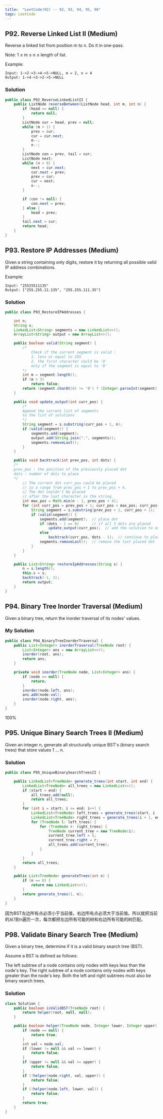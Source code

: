 ```yaml
---
title:  "LeetCode(92) -- 92, 93, 94, 95, 98"
tags: LeetCode
---
```


## P92. Reverse Linked List II (Medium)

Reverse a linked list from position m to n. Do it in one-pass.

Note: 1 ≤ m ≤ n ≤ length of list.

Example:
```
Input: 1->2->3->4->5->NULL, m = 2, n = 4
Output: 1->4->3->2->5->NULL
```
### Solution

```java
public class P92_ReverseLinkedListII {
    public ListNode reverseBetween(ListNode head, int m, int n) {
        if (head == null) {
            return null;
        }
        ListNode cur = head, prev = null;
        while (m > 1) {
            prev = cur;
            cur = cur.next;
            m--;
            n--;
        }
        ListNode con = prev, tail = cur;
        ListNode next;
        while (n > 0) {
            next = cur.next;
            cur.next = prev;
            prev = cur;
            cur = next;
            n--;
        }

        if (con != null) {
            con.next = prev;
        } else {
            head = prev;
        }
        tail.next = cur;
        return head;
    }
}

```


## P93. Restore IP Addresses (Medium)

Given a string containing only digits, restore it by returning all possible valid IP address combinations.

Example:

```
Input: "25525511135"
Output: ["255.255.11.135", "255.255.111.35"]
```

### Solution

```java
public class P93_RestoreIPAddresses {

    int n;
    String s;
    LinkedList<String> segments = new LinkedList<>();
    ArrayList<String> output = new ArrayList<>();

    public boolean valid(String segment) {
        /*
            Check if the current segment is valid :
            1. less or equal to 255
            2. the first character could be '0'
            only if the segment is equal to '0'
        */
        int m = segment.length();
        if (m > 3)
            return false;
        return (segment.charAt(0) != '0') ? (Integer.parseInt(segment) <= 255) : (m == 1);
    }

    public void update_output(int curr_pos) {
        /*
        Append the current list of segments
        to the list of solutions
        */
        String segment = s.substring(curr_pos + 1, n);
        if (valid(segment)) {
            segments.add(segment);
            output.add(String.join(".", segments));
            segments.removeLast();
        }
    }

    public void backtrack(int prev_pos, int dots) {
    /*
    prev_pos : the position of the previously placed dot
    dots : number of dots to place
    */
        // The current dot curr_pos could be placed
        // in a range from prev_pos + 1 to prev_pos + 4.
        // The dot couldn't be placed
        // after the last character in the string.
        int max_pos = Math.min(n - 1, prev_pos + 4);
        for (int curr_pos = prev_pos + 1; curr_pos < max_pos; curr_pos++) {
            String segment = s.substring(prev_pos + 1, curr_pos + 1);
            if (valid(segment)) {
                segments.add(segment);  // place dot
                if (dots - 1 == 0)      // if all 3 dots are placed
                    update_output(curr_pos);  // add the solution to output
                else
                    backtrack(curr_pos, dots - 1);  // continue to place dots
                segments.removeLast();  // remove the last placed dot
            }
        }
    }

    public List<String> restoreIpAddresses(String s) {
        n = s.length();
        this.s = s;
        backtrack(-1, 3);
        return output;
    }
}
```

## P94. Binary Tree Inorder Traversal (Medium)

Given a binary tree, return the inorder traversal of its nodes' values.

### My Solution

```java
public class P94_BinaryTreeInorderTraversal {
    public List<Integer> inorderTraversal(TreeNode root) {
        List<Integer> ans = new ArrayList<>();
        inorder(root, ans);
        return ans;
    }

    private void inorder(TreeNode node, List<Integer> ans) {
        if (node == null) {
            return;
        }
        inorder(node.left, ans);
        ans.add(node.val);
        inorder(node.right, ans);
    }
}
```
100%


## P95. Unique Binary Search Trees II (Medium)

Given an integer n, generate all structurally unique BST's (binary search trees) that store values 1 ... n.

### Solution

```java
public class P95_UniqueBinarySearchTreesII {

    public LinkedList<TreeNode> generate_trees(int start, int end) {
        LinkedList<TreeNode> all_trees = new LinkedList<>();
        if (start > end) {
            all_trees.add(null);
            return all_trees;
        }
        for (int i = start; i <= end; i++) {
            LinkedList<TreeNode> left_trees = generate_trees(start, i - 1);
            LinkedList<TreeNode> right_trees = generate_trees(i + 1, end);
            for (TreeNode l: left_trees) {
                for (TreeNode r: right_trees) {
                    TreeNode current_tree = new TreeNode(i);
                    current_tree.left = l;
                    current_tree.right = r;
                    all_trees.add(current_tree);
                }
            }
        }
        return all_trees;
    }

    public List<TreeNode> generateTrees(int n) {
        if (n == 0) {
            return new LinkedList<>();
        }
        return generate_trees(1, n);
    }
}
```
因为BST左边所有点必须小于当前值，右边所有点必须大于当前值。所以就把当前的从1到n遍历一次，每次都把左边所有可能的树和右边所有可能的树匹配。

## P98. Validate Binary Search Tree (Medium)

Given a binary tree, determine if it is a valid binary search tree (BST).

Assume a BST is defined as follows:

The left subtree of a node contains only nodes with keys less than the node's key.
The right subtree of a node contains only nodes with keys greater than the node's key.
Both the left and right subtrees must also be binary search trees.
 

### Solution

```java
class Solution {
    public boolean isValidBST(TreeNode root) {
        return helper(root, null, null);
    }

    public boolean helper(TreeNode node, Integer lower, Integer upper) {
        if (node == null) {
            return true;
        }
        int val = node.val;
        if (lower != null && val <= lower) {
            return false;
        }
        if (upper != null && val >= upper) {
            return false;
        }
        if (!helper(node.right, val, upper)) {
            return false;
        }
        if (!helper(node.left, lower, val)) {
            return false;
        }
        return true;
    }
}
```








